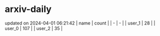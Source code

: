 # arxiv-daily
updated on 2024-04-01 06:21:42
| name | count |
| - | - |
| user_1 | 28 |
| user_0 | 107 |
| user_2 | 35 |
